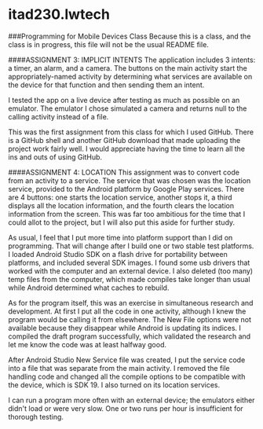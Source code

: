 # itad230.lwtech
###Programming for Mobile Devices Class
Because this is a class, and the class is in progress, this file will not be the usual README file.

####ASSIGNMENT 3: IMPLICIT INTENTS
The application includes 3 intents: a timer, an alarm, and a camera.  The buttons on the main activity start the appropriately-named activity by determining what services are available on the device for that function and then sending them an intent.

I tested the app on a live device after testing as much as possible on an emulator.  The emulator I chose simulated a camera and returns null to the calling activity instead of a file.

This was the first assignment from this class for which I used GitHub.  There is a GitHub shell and another GitHub download that made uploading the project work fairly well. I would appreciate having the time to learn all the ins and outs of using GitHub.

####ASSIGNMENT 4: LOCATION
This assignment was to convert code from an activity to a service.  The service that was chosen was the location service, provided to the Android platform by Google Play services.  There are 4 buttons: one starts the location service, another stops it, a third displays all the location information, and the fourth clears the location information from the screen. This was far too ambitious for the time that I could allot to the project, but I will also put this aside for further study.

As usual, I feel that I put more time into platform support than I did on programming.  That will change after I build one or two stable test platforms. I loaded Android Studio SDK on a flash drive for portability between platforms, and included several SDK images.  I found some usb drivers that worked with the computer and an external device. I also deleted (too many) temp files from the computer, which made compiles take longer than usual while Android determined what caches to rebuild. 

As for the program itself, this was an exercise in simultaneous research and development.  At first I put all the code in one activity, although I knew the program would be calling it from elsewhere. The New File options were not available because they disappear while Android is updating its indices. I compiled the draft program successfully, which validated the research and let me know the code was at least halfway good.

After Android Studio New Service file was created, I put the service code into a file that was separate from the main activity. I removed the file handling code and changed all the compile options to be compatible with the device, which is SDK 19. I also turned on its location services. 

I can run a program more often with an external device; the emulators either didn't load or were very slow. One or two runs per hour is insufficient for thorough testing.
